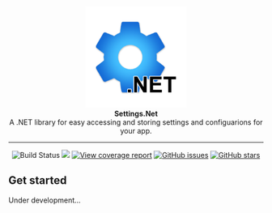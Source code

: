 <p align="center">
    <img src="./Media/Icon.png" alt="Project icon" height="200px"/>
    <br>
    <strong>Settings.Net</strong>
    <br>
    A .NET library for easy accessing and storing settings and configuarions for your app.
</p>
<hr>
<p align="center">
<img src="https://github.com/ShingZhanho/settings-dot-net/workflows/Build/badge.svg" alt="Build Status">
<a href="https://codecov.io/gh/ShingZhanho/settings-dot-net"><img src="https://codecov.io/gh/ShingZhanho/settings-dot-net/branch/master/graph/badge.svg?token=EIMZVKR3RL"/></a>
<a href="https://settingsdotnet.shingzh.eu.org"><img alt="View coverage report" src="https://img.shields.io/badge/View-Coverage%20Report-brightgreen"></a>
<a href="https://github.com/ShingZhanho/settings-dot-net/issues"><img alt="GitHub issues" src="https://img.shields.io/github/issues/ShingZhanho/settings-dot-net"></a>
<a href="https://github.com/ShingZhanho/settings-dot-net/stargazers"><img alt="GitHub stars" src="https://img.shields.io/github/stars/ShingZhanho/settings-dot-net?color=gold"></a>
    </p>

## Get started
Under development...

